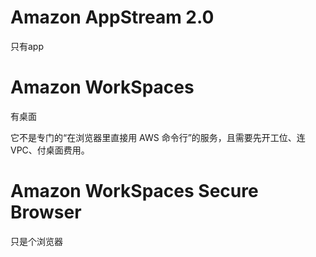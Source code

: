 # Amazon AppStream 2.0

只有app

# Amazon WorkSpaces

有桌面

它不是专门的“在浏览器里直接用 AWS 命令行”的服务，且需要先开工位、连 VPC、付桌面费用。

# Amazon WorkSpaces Secure Browser

只是个浏览器